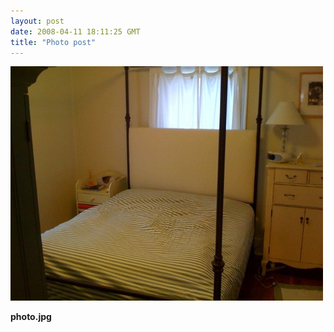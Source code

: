 ```yaml
---
layout: post
date: 2008-04-11 18:11:25 GMT
title: "Photo post"
---
```

![travisj](/images/06c061b119634b0aee2d66262c81ed91239cc37d3e5f96e0583c74bf2e9055b7.jpg)

<b>photo.jpg</b>